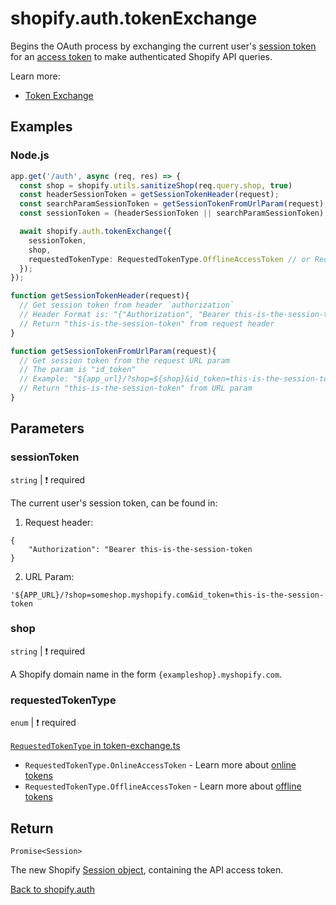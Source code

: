# shopify.auth.tokenExchange

Begins the OAuth process by exchanging the current user's [session token](https://shopify.dev/docs/apps/auth/session-tokens) for an
[access token](https://shopify.dev/docs/apps/auth/access-token-types/online.md) to make authenticated Shopify API queries.

Learn more:
- [Token Exchange](../../guides/oauth.md#token-exchange)

## Examples

### Node.js
```ts
app.get('/auth', async (req, res) => {
  const shop = shopify.utils.sanitizeShop(req.query.shop, true)
  const headerSessionToken = getSessionTokenHeader(request);
  const searchParamSessionToken = getSessionTokenFromUrlParam(request);
  const sessionToken = (headerSessionToken || searchParamSessionToken)!;

  await shopify.auth.tokenExchange({
    sessionToken,
    shop,
    requestedTokenType: RequestedTokenType.OfflineAccessToken // or RequestedTokenType.OnlineAccessToken
  });
});

function getSessionTokenHeader(request){
  // Get session token from header `authorization`
  // Header Format is: "{"Authorization", "Bearer this-is-the-session-token"}
  // Return "this-is-the-session-token" from request header
}

function getSessionTokenFromUrlParam(request){
  // Get session token from the request URL param
  // The param is "id_token"
  // Example: "${app_url}/?shop=${shop}&id_token=this-is-the-session-token"
  // Return "this-is-the-session-token" from URL param
}
```

## Parameters

### sessionToken
`string` | :exclamation: required

The current user's session token, can be found in:
1. Request header:
```
{
    "Authorization": "Bearer this-is-the-session-token
}
```
2. URL Param:
```
'${APP_URL}/?shop=someshop.myshopify.com&id_token=this-is-the-session-token
```

### shop
`string` | :exclamation: required

A Shopify domain name in the form `{exampleshop}.myshopify.com`.

### requestedTokenType
`enum` | :exclamation: required

[`RequestedTokenType` in token-exchange.ts](https://github.com/Shopify/shopify-api-js/blob/main/packages/shopify-api/lib/auth/oauth/token-exchange.ts)

- `RequestedTokenType.OnlineAccessToken` - Learn more about [online tokens](https://shopify.dev/docs/apps/auth/access-token-types/online.md)
- `RequestedTokenType.OfflineAccessToken` - Learn more about [offline tokens](https://shopify.dev/docs/apps/auth/access-token-types/offline.md)

## Return

`Promise<Session>`

The new Shopify [Session object](../../../lib/session/session.ts), containing the API access token.

[Back to shopify.auth](./README.md)
